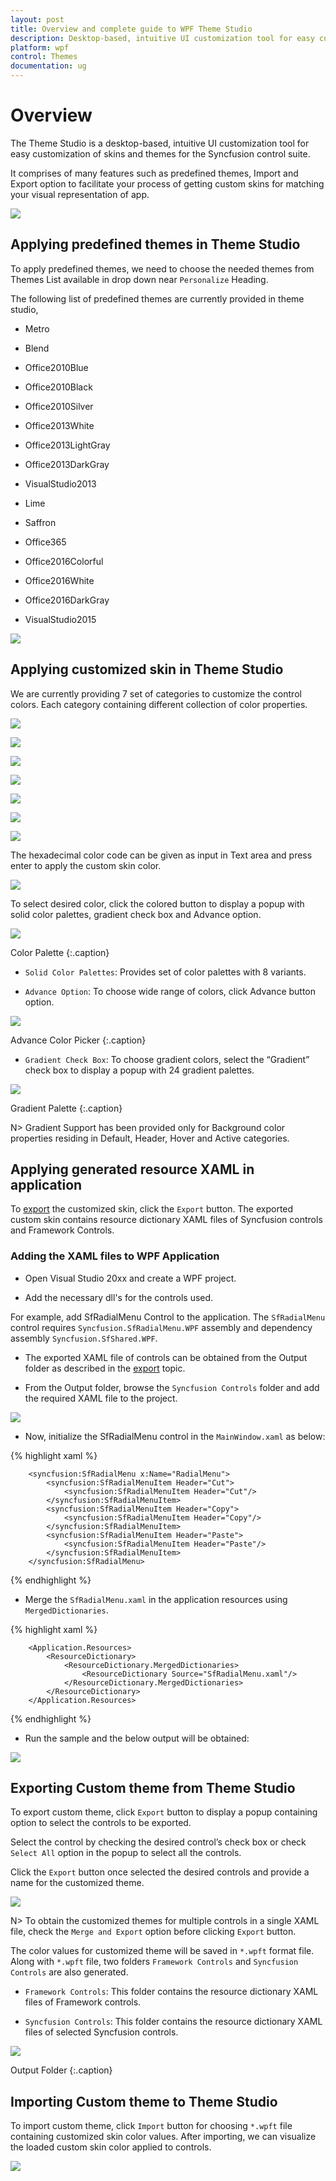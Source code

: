```yaml
---
layout: post
title: Overview and complete guide to WPF Theme Studio 
description: Desktop-based, intuitive UI customization tool for easy customization of skins and themes for the Syncfusion control suite
platform: wpf
control: Themes
documentation: ug
---
```


# Overview

The Theme Studio is a desktop-based, intuitive UI customization tool for easy customization of skins and themes for the Syncfusion control suite.

It comprises of many features such as predefined themes, Import and Export option to facilitate your process of getting custom skins for matching your visual representation of app.

![](ThemeStudio_images/ThemeStudio_img1.png)


## Applying predefined themes in Theme Studio

To apply predefined themes, we need to choose the needed themes from Themes List available in drop down near `Personalize` Heading. 

The following list of predefined themes are currently provided in theme studio,

*   Metro

*   Blend

*	Office2010Blue

*	Office2010Black

*	Office2010Silver

*	Office2013White

*	Office2013LightGray

*	Office2013DarkGray

*	VisualStudio2013

*	Lime

*	Saffron

*   Office365

*   Office2016Colorful

*   Office2016White

*   Office2016DarkGray

*   VisualStudio2015

![](ThemeStudio_images/ThemeStudio_img2.png)


## Applying customized skin in Theme Studio

We are currently providing 7 set of categories to customize the control colors. Each category containing different collection of color properties.

![](ThemeStudio_images/ThemeStudio_img3.png)


![](ThemeStudio_images/ThemeStudio_img4.png)


![](ThemeStudio_images/ThemeStudio_img5.png)


![](ThemeStudio_images/ThemeStudio_img6.png)


![](ThemeStudio_images/ThemeStudio_img7.png)


![](ThemeStudio_images/ThemeStudio_img8.png)


![](ThemeStudio_images/ThemeStudio_img9.png)


The hexadecimal color code can be given as input in Text area and press enter to apply the custom skin color.

![](ThemeStudio_images/ThemeStudio_img10.png)

To select desired color, click the colored button to display a popup with solid color palettes, gradient check box and Advance option.

![](ThemeStudio_images/ThemeStudio_img11.png)

Color Palette 
{:.caption}


*	`Solid Color Palettes`: Provides set of color palettes with 8 variants.

*	`Advance Option`: To choose wide range of colors, click Advance button option.

![](ThemeStudio_images/ThemeStudio_img12.png)

Advance Color Picker 
{:.caption}

*   `Gradient Check Box`: To choose gradient colors, select the “Gradient” check box to display a popup with 24 gradient palettes.

![](ThemeStudio_images/ThemeStudio_img13.png)

Gradient Palette 
{:.caption}

N> Gradient Support has been provided only for Background color properties residing in Default, Header, Hover and Active categories.

## Applying generated resource XAML in application

To [export](#exporting-custom-theme-from-theme-studio) the customized skin, click the `Export` button. The exported custom skin contains resource dictionary XAML files of Syncfusion controls and Framework Controls.

### Adding the XAML files to WPF Application

*	Open Visual Studio 20xx and create a WPF project.

*	Add the necessary dll's for the controls used.

For example, add SfRadialMenu Control to the application. The `SfRadialMenu` control requires `Syncfusion.SfRadialMenu.WPF` assembly and dependency assembly `Syncfusion.SfShared.WPF`.

*	The exported XAML file of controls can be obtained from the Output folder as described in the [export](#exporting-custom-theme-from-theme-studio) topic.

*	From the Output folder, browse the `Syncfusion Controls` folder and add the required XAML file to the project.

![](ThemeStudio_images/ThemeStudio_img14.png)


*	Now, initialize the SfRadialMenu control in the `MainWindow.xaml` as below:

{% highlight xaml %}

        <syncfusion:SfRadialMenu x:Name="RadialMenu">
            <syncfusion:SfRadialMenuItem Header="Cut">
                <syncfusion:SfRadialMenuItem Header="Cut"/>
            </syncfusion:SfRadialMenuItem>
            <syncfusion:SfRadialMenuItem Header="Copy">
                <syncfusion:SfRadialMenuItem Header="Copy"/>
            </syncfusion:SfRadialMenuItem>
            <syncfusion:SfRadialMenuItem Header="Paste">
                <syncfusion:SfRadialMenuItem Header="Paste"/>
            </syncfusion:SfRadialMenuItem>
        </syncfusion:SfRadialMenu>

{% endhighlight %}

*	Merge the `SfRadialMenu.xaml` in the application resources using `MergedDictionaries`.

{% highlight xaml %}

        <Application.Resources> 
    		<ResourceDictionary>
        		<ResourceDictionary.MergedDictionaries>
            		<ResourceDictionary Source="SfRadialMenu.xaml"/>
        		</ResourceDictionary.MergedDictionaries>
    		</ResourceDictionary>
		</Application.Resources>

{% endhighlight %}

*	Run the sample and the below output will be obtained:

![](ThemeStudio_images/ThemeStudio_img15.png)


## Exporting Custom theme from Theme Studio

To export custom theme, click `Export` button to display a popup containing option to select the controls to be exported. 

Select the control by checking the desired control’s check box or check `Select All` option in the popup to select all the controls. 

Click the `Export` button once selected the desired controls and provide a name for the customized theme. 

![](ThemeStudio_images/ThemeStudio_img16.png)


N> To obtain the customized themes for multiple controls in a single XAML file, check the `Merge and Export` option before clicking `Export` button.

The color values for customized theme will be saved in `*.wpft` format file. Along with `*.wpft` file, two folders `Framework Controls` and `Syncfusion Controls` are also generated.

*   `Framework Controls`: This folder contains the resource dictionary XAML files of Framework controls.

*	`Syncfusion Controls`: This folder contains the resource dictionary XAML files of selected Syncfusion controls.

![](ThemeStudio_images/ThemeStudio_img17.png)

Output Folder 
{:.caption}

## Importing Custom theme to Theme Studio

To import custom theme, click `Import` button for choosing `*.wpft` file containing customized skin color values. After importing, we can visualize the loaded custom skin color applied to controls.

![](ThemeStudio_images/ThemeStudio_img18.png)

